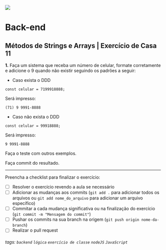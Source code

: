 ![](https://i.imgur.com/xG74tOh.png)

# Back-end

## Métodos de Strings e Arrays | Exercício de Casa 11

**1.** Faça um sistema que receba um número de celular, formate corretamente e adicione o 9 quando não existir seguindo os padrões a seguir:

-   Caso exista o DDD

```javascript=
const celular = 7199918888;
```

Será impresso:

```
(71) 9 9991-8888
```

-   Caso não exista o DDD

```javascript=
const celular = 99918888;
```

Será impresso:

```
9 9991-8888
```

Faça o teste com outros exemplos.

Faça commit do resultado.

---

Preencha a checklist para finalizar o exercício:

-   [ ] Resolver o exercício revendo a aula se necessário
-   [ ] Adicionar as mudanças aos commits (`git add .` para adicionar todos os arquivos ou `git add nome_do_arquivo` para adicionar um arquivo específico)
-   [ ] Commitar a cada mudança significativa ou na finalização do exercício (`git commit -m "Mensagem do commit"`)
-   [ ] Pushar os commits na sua branch na origem (`git push origin nome-da-branch`)
-   [ ] Realizar o pull request

###### tags: `backend` `lógica` `exercício de classe` `nodeJS` `JavaScript`
